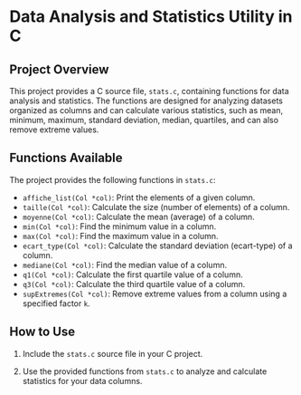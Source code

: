# Data Analysis and Statistics Utility in C

## Project Overview

This project provides a C source file, `stats.c`, containing functions for data analysis and statistics. The functions are designed for analyzing datasets organized as columns and can calculate various statistics, such as mean, minimum, maximum, standard deviation, median, quartiles, and can also remove extreme values.

## Functions Available

The project provides the following functions in `stats.c`:

- `affiche_list(Col *col)`: Print the elements of a given column.
- `taille(Col *col)`: Calculate the size (number of elements) of a column.
- `moyenne(Col *col)`: Calculate the mean (average) of a column.
- `min(Col *col)`: Find the minimum value in a column.
- `max(Col *col)`: Find the maximum value in a column.
- `ecart_type(Col *col)`: Calculate the standard deviation (ecart-type) of a column.
- `mediane(Col *col)`: Find the median value of a column.
- `q1(Col *col)`: Calculate the first quartile value of a column.
- `q3(Col *col)`: Calculate the third quartile value of a column.
- `supExtremes(Col *col)`: Remove extreme values from a column using a specified factor `k`.

## How to Use

1. Include the `stats.c` source file in your C project.

2. Use the provided functions from `stats.c` to analyze and calculate statistics for your data columns.

